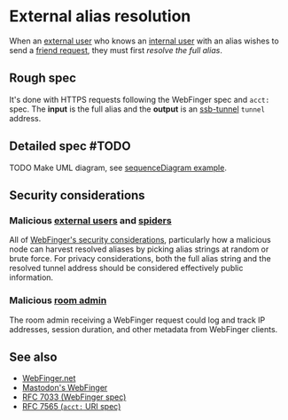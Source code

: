 # External alias resolution

When an [external user](../Stakeholders/External%20user.md) who knows an [internal user](../Stakeholders/Internal%20user.md) with an alias wishes to send a [friend request](../Friend%20requests/Readme.md), they must first *resolve the full alias*.

## Rough spec

It's done with HTTPS requests following the WebFinger spec and `acct:` spec. The **input** is the full alias and the **output** is an [ssb-tunnel](https://github.com/ssbc/ssb-tunnel) `tunnel` address.

## Detailed spec #TODO

TODO Make UML diagram, see [sequenceDiagram example](../Misc/sequenceDiagram%20example.md).

## Security considerations

### Malicious [external users](../Stakeholders/External%20user.md) and [spiders](https://en.wikipedia.org/wiki/Web_crawler)

All of [WebFinger's security considerations](https://tools.ietf.org/html/rfc7033#section-9), particularly how a malicious node can harvest resolved aliases by picking alias strings at random or brute force. For privacy considerations, both the full alias string and the resolved tunnel address should be considered effectively public information.

### Malicious [room admin](../Stakeholders/Room%20admin.md)

The room admin receiving a WebFinger request could log and track IP addresses, session duration, and other metadata from WebFinger clients.


## See also

- [WebFinger.net](https://webfinger.net/)
- [Mastodon's WebFinger](https://docs.joinmastodon.org/spec/webfinger/)
- [RFC 7033 (WebFinger spec)](https://tools.ietf.org/html/rfc7033)
- [RFC 7565 (`acct:` URI spec)](https://tools.ietf.org/html/rfc7565)